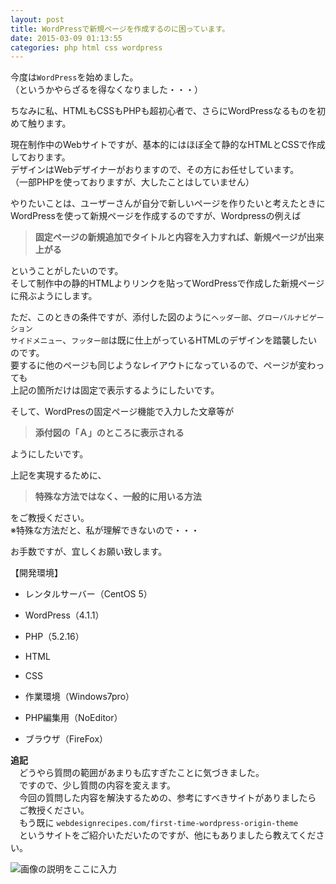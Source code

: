 ```yaml
---
layout: post
title: WordPressで新規ページを作成するのに困っています。
date: 2015-03-09 01:13:55
categories: php html css wordpress
---
```

<!-- {% raw %} -->
<p>今度は<code>WordPress</code>を始めました。<br>
（というかやらざるを得なくなりました・・・）</p>

<p>ちなみに私、HTMLもCSSもPHPも超初心者で、さらにWordPressなるものを初めて触ります。</p>

<p>現在制作中のWebサイトですが、基本的にはほぼ全て静的なHTMLとCSSで作成しております。<br>
デザインはWebデザイナーがおりますので、その方にお任せしています。<br>
（一部PHPを使っておりますが、大したことはしていません）</p>

<p>やりたいことは、ユーザーさんが自分で新しいページを作りたいと考えたときに<br>
WordPressを使って新規ページを作成するのですが、Wordpressの例えば</p>

<blockquote>
  <p><strong>固定ページの新規追加でタイトルと内容を入力すれば、新規ページが出来上がる</strong></p>
</blockquote>

<p>ということがしたいのです。<br>
そして制作中の静的HTMLよりリンクを貼ってWordPressで作成した新規ページに飛ぶようにします。</p>

<p>ただ、このときの条件ですが、添付した図のように<code>ヘッダー部</code>、<code>グローバルナビゲーション</code><br>
<code>サイドメニュー</code>、<code>フッター部</code>は既に仕上がっているHTMLのデザインを踏襲したいのです。<br>
要するに他のページも同じようなレイアウトになっているので、ページが変わっても<br>
上記の箇所だけは固定で表示するようにしたいです。</p>

<p>そして、WordPresの固定ページ機能で入力した文章等が</p>

<blockquote>
  <p><strong>添付図の「Ａ」のところに表示される</strong></p>
</blockquote>

<p>ようにしたいです。</p>

<p>上記を実現するために、</p>

<blockquote>
  <p><strong>特殊な方法ではなく、一般的に用いる方法</strong></p>
</blockquote>

<p>をご教授ください。<br>
※特殊な方法だと、私が理解できないので・・・</p>

<p>お手数ですが、宜しくお願い致します。</p>

<p>【開発環境】</p>

<ul>
<li><p>レンタルサーバー（CentOS 5）</p></li>
<li><p>WordPress（4.1.1）</p></li>
<li><p>PHP（5.2.16）</p></li>
<li><p>HTML</p></li>
<li><p>CSS</p></li>
<li><p>作業環境（Windows7pro）</p></li>
<li><p>PHP編集用（NoEditor）</p></li>
<li><p>ブラウザ（FireFox）</p></li>
</ul>

<p><strong>追記</strong><br>
　どうやら質問の範囲があまりも広すぎたことに気づきました。<br>
　ですので、少し質問の内容を変えます。<br>
　今回の質問した内容を解決するための、参考にすべきサイトがありましたら<br>
　ご教授ください。<br>
　もう既に <code>webdesignrecipes.com/first-time-wordpress-origin-theme</code><br>
　というサイトをご紹介いただいたのですが、他にもありましたら教えてください。</p>

<p><img src="https://i.stack.imgur.com/SXNXg.jpg" alt="画像の説明をここに入力"></p>
<!-- {% endraw %} -->
